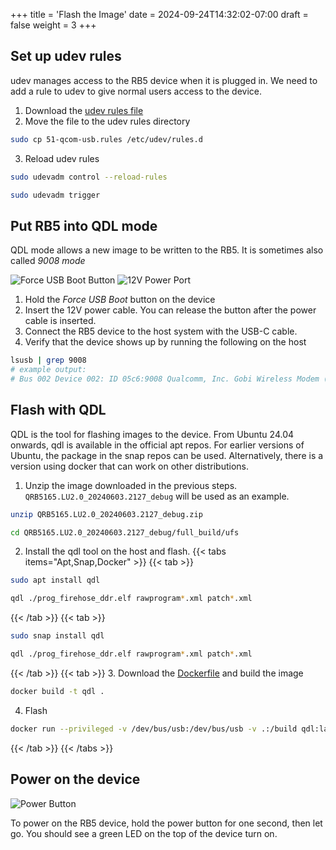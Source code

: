 +++
title = 'Flash the Image'
date = 2024-09-24T14:32:02-07:00
draft = false
weight = 3
+++
## Set up udev rules
udev manages access to the RB5 device when it is plugged in. We need to add a rule to udev to give normal users access to the device.

1. Download the [udev rules file](51-qcom-usb.rules)
2. Move the file to the udev rules directory
```sh
sudo cp 51-qcom-usb.rules /etc/udev/rules.d
```
3. Reload udev rules
```sh
sudo udevadm control --reload-rules
```
```sh
sudo udevadm trigger
```

## Put RB5 into QDL mode
QDL mode allows a new image to be written to the RB5. It is sometimes also called *9008 mode*

![Force USB Boot Button](force-usb-boot.png "Force USB Boot Button")
![12V Power Port](12v-power-port.png "12V Power Port")

1. Hold the *Force USB Boot* button on the device
2. Insert the 12V power cable. You can release the button after the power cable is inserted.
3. Connect the RB5 device to the host system with the USB-C cable.
4. Verify that the device shows up by running the following on the host
```sh
lsusb | grep 9008
# example output:
# Bus 002 Device 002: ID 05c6:9008 Qualcomm, Inc. Gobi Wireless Modem (QDL mode)
```

## Flash with QDL
QDL is the tool for flashing images to the device. From Ubuntu 24.04 onwards, qdl is available in the official apt repos. For earlier versions of Ubuntu, the package in the snap repos can be used. Alternatively, there is a version using docker that can work on other distributions.

1. Unzip the image downloaded in the previous steps. `QRB5165.LU2.0_20240603.2127_debug` will be used as an example.
```sh
unzip QRB5165.LU2.0_20240603.2127_debug.zip
```
```sh
cd QRB5165.LU2.0_20240603.2127_debug/full_build/ufs
```
2. Install the qdl tool on the host and flash.
{{< tabs items="Apt,Snap,Docker" >}}
  {{< tab >}}
  ```sh
  sudo apt install qdl
  ```
  ```sh
  qdl ./prog_firehose_ddr.elf rawprogram*.xml patch*.xml
  ```
  {{< /tab >}}
  {{< tab >}}
  ```sh
  sudo snap install qdl
  ```
  ```sh
  qdl ./prog_firehose_ddr.elf rawprogram*.xml patch*.xml
  ```
  {{< /tab >}}
  {{< tab >}}
  3. Download the [Dockerfile](Dockerfile) and build the image
  ```sh
  docker build -t qdl .
  ```
  4. Flash
  ```sh
  docker run --privileged -v /dev/bus/usb:/dev/bus/usb -v .:/build qdl:latest
  ```
  {{< /tab >}}
{{< /tabs >}}

## Power on the device

![Power Button](power-button.png "Power Button")

To power on the RB5 device, hold the power button for one second, then let go. You should see a green LED on the top of the device turn on.
